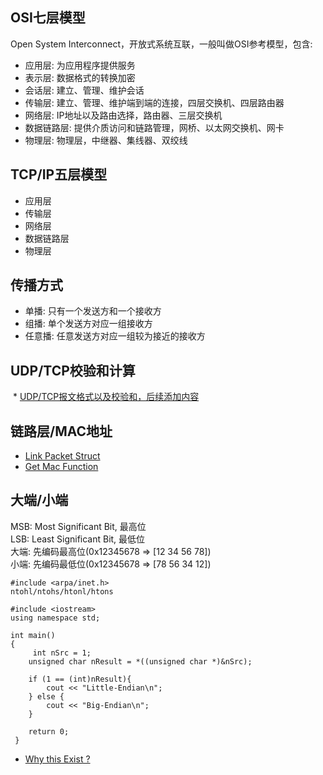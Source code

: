 ## OSI七层模型
  Open System Interconnect，开放式系统互联，一般叫做OSI参考模型，包含:
  * 应用层: 为应用程序提供服务
  * 表示层: 数据格式的转换加密
  * 会话层: 建立、管理、维护会话
  * 传输层: 建立、管理、维护端到端的连接，四层交换机、四层路由器
  * 网络层: IP地址以及路由选择，路由器、三层交换机
  * 数据链路层: 提供介质访问和链路管理，网桥、以太网交换机、网卡
  * 物理层: 物理层，中继器、集线器、双绞线  
  
## TCP/IP五层模型
  * 应用层
  * 传输层
  * 网络层
  * 数据链路层
  * 物理层

## 传播方式
  * 单播: 只有一个发送方和一个接收方
  * 组播: 单个发送方对应一组接收方
  * 任意播: 任意发送方对应一组较为接近的接收方

## UDP/TCP校验和计算
  * [UDP/TCP报文格式以及校验和，后续添加内容](http://blog.csdn.net/lanhy999/article/details/51123626)
  
## 链路层/MAC地址
  * [Link Packet Struct](http://blog.51cto.com/692344/1229799)
  * [Get Mac Function](http://blog.csdn.net/manfeideyu/article/details/47311403)
  
## 大端/小端
  MSB: Most Significant Bit, 最高位  
  LSB: Least Significant Bit, 最低位  
  大端: 先编码最高位(0x12345678 => [12 34 56 78])  
  小端: 先编码最低位(0x12345678 => [78 56 34 12])  
  ```
  #include <arpa/inet.h>
  ntohl/ntohs/htonl/htons
  
  #include <iostream>
  using namespace std;
  
  int main()
  {
      int nSrc = 1;
      unsigned char nResult = *((unsigned char *)&nSrc);
      
      if (1 == (int)nResult){
          cout << "Little-Endian\n";
      } else {
          cout << "Big-Endian\n";
      }
      
      return 0;
  }
  ```
  * [Why this Exist ?](https://www.zhihu.com/question/25311159)
